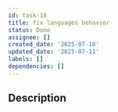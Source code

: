 ```yaml
---
id: task-18
title: fix languages behavior
status: Done
assignee: []
created_date: '2025-07-10'
updated_date: '2025-07-11'
labels: []
dependencies: []
---
```


## Description
